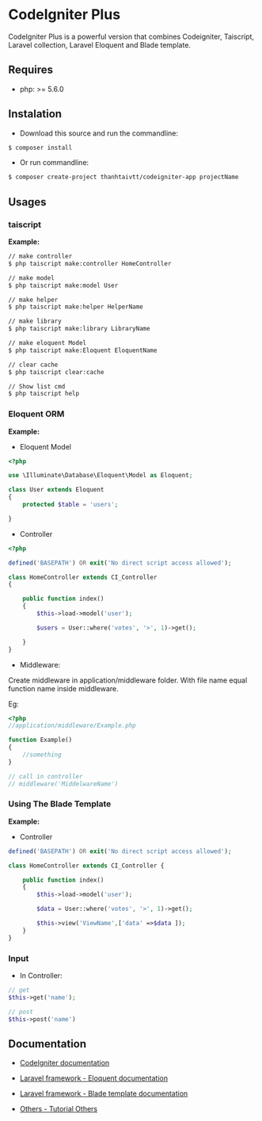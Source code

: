 # CodeIgniter Plus
CodeIgniter Plus is a powerful version that combines Codeigniter, Taiscript, Laravel collection, Laravel Eloquent and Blade template. 

## Requires

- php: >= 5.6.0

## Instalation

- Download this source and run the commandline:

```sh
$ composer install
```

- Or run commandline:
```sh
$ composer create-project thanhtaivtt/codeigniter-app projectName
```

## Usages

### taiscript

**Example:**

```bash
// make controller
$ php taiscript make:controller HomeController

// make model 
$ php taiscript make:model User

// make helper
$ php taiscript make:helper HelperName

// make library
$ php taiscript make:library LibraryName

// make eloquent Model
$ php taiscript make:Eloquent EloquentName

// clear cache
$ php taiscript clear:cache

// Show list cmd
$ php taiscript help
```


### Eloquent ORM

**Example:**

- Eloquent Model

```php
<?php

use \Illuminate\Database\Eloquent\Model as Eloquent;

class User extends Eloquent
{
    protected $table = 'users';

}
```

- Controller

```php
<?php

defined('BASEPATH') OR exit('No direct script access allowed');

class HomeController extends CI_Controller
{

	public function index()
	{
		$this->load->model('user');

		$users = User::where('votes', '>', 1)->get();

	}
}
```
- Middleware:

Create middleware in application/middleware folder. With file name equal function name inside middleware.

Eg:

```php
<?php
//application/middleware/Example.php

function Example()
{
    //something
}

// call in controller
// middleware('MiddelwareName')

```

### Using The Blade Template

**Example:**

- Controller

```php
defined('BASEPATH') OR exit('No direct script access allowed');

class HomeController extends CI_Controller {

	public function index()
	{
		$this->load->model('user');

		$data = User::where('votes', '>', 1)->get();

		$this->view('ViewName',['data' =>$data ]);
	}
}
```
### Input
- In Controller:
```php
// get
$this->get('name');

// post
$this->post('name')
```

## Documentation

- [CodeIgniter documentation](http://www.codeigniter.com/user_guide/)

- [Laravel framework - Eloquent documentation](https://laravel.com/docs/5.3/eloquent)

- [Laravel framework - Blade template documentation](https://laravel.com/docs/5.3/blade)

- [Others - Tutorial Others ](http:toidicode.com)

